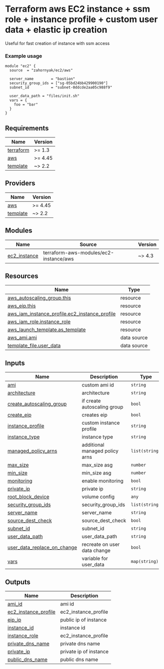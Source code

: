 # Terraform aws EC2 instance + ssm role + instance profile + custom user data + elastic ip creation

Useful for fast creation of instance with ssm access

### Example usage
```hcl
module "ec2" {
  source  = "zahornyak/ec2/aws"

  server_name        = "bastion"
  security_group_ids = ["sg-05bd24bb429900190"]
  subnet_id          = "subnet-0ddcde2aa05c988f9"

  user_data_path = "files/init.sh"
  vars = {
    foo = "bar"
  }
}
```

<!-- BEGINNING OF PRE-COMMIT-TERRAFORM DOCS HOOK -->
## Requirements

| Name | Version |
|------|---------|
| <a name="requirement_terraform"></a> [terraform](#requirement\_terraform) | >= 1.3 |
| <a name="requirement_aws"></a> [aws](#requirement\_aws) | >= 4.45 |
| <a name="requirement_template"></a> [template](#requirement\_template) | ~> 2.2 |

## Providers

| Name | Version |
|------|---------|
| <a name="provider_aws"></a> [aws](#provider\_aws) | >= 4.45 |
| <a name="provider_template"></a> [template](#provider\_template) | ~> 2.2 |

## Modules

| Name | Source | Version |
|------|--------|---------|
| <a name="module_ec2_instance"></a> [ec2\_instance](#module\_ec2\_instance) | terraform-aws-modules/ec2-instance/aws | ~> 4.3 |

## Resources

| Name | Type |
|------|------|
| [aws_autoscaling_group.this](https://registry.terraform.io/providers/hashicorp/aws/latest/docs/resources/autoscaling_group) | resource |
| [aws_eip.this](https://registry.terraform.io/providers/hashicorp/aws/latest/docs/resources/eip) | resource |
| [aws_iam_instance_profile.ec2_instance_profile](https://registry.terraform.io/providers/hashicorp/aws/latest/docs/resources/iam_instance_profile) | resource |
| [aws_iam_role.instance_role](https://registry.terraform.io/providers/hashicorp/aws/latest/docs/resources/iam_role) | resource |
| [aws_launch_template.as_template](https://registry.terraform.io/providers/hashicorp/aws/latest/docs/resources/launch_template) | resource |
| [aws_ami.ami](https://registry.terraform.io/providers/hashicorp/aws/latest/docs/data-sources/ami) | data source |
| [template_file.user_data](https://registry.terraform.io/providers/hashicorp/template/latest/docs/data-sources/file) | data source |

## Inputs

| Name | Description | Type | Default | Required |
|------|-------------|------|---------|:--------:|
| <a name="input_ami"></a> [ami](#input\_ami) | custom ami id | `string` | `null` | no |
| <a name="input_architecture"></a> [architecture](#input\_architecture) | architecture | `string` | `"x86_64"` | no |
| <a name="input_create_autoscaling_group"></a> [create\_autoscaling\_group](#input\_create\_autoscaling\_group) | if create autoscaling group | `bool` | `false` | no |
| <a name="input_create_eip"></a> [create\_eip](#input\_create\_eip) | creates eip | `bool` | `true` | no |
| <a name="input_instance_profile"></a> [instance\_profile](#input\_instance\_profile) | custom instance profile | `string` | `null` | no |
| <a name="input_instance_type"></a> [instance\_type](#input\_instance\_type) | instance type | `string` | `"t2.micro"` | no |
| <a name="input_managed_policy_arns"></a> [managed\_policy\_arns](#input\_managed\_policy\_arns) | additional managed policy arns | `list(string)` | `[]` | no |
| <a name="input_max_size"></a> [max\_size](#input\_max\_size) | max\_size asg | `number` | `1` | no |
| <a name="input_min_size"></a> [min\_size](#input\_min\_size) | min\_size asg | `number` | `1` | no |
| <a name="input_monitoring"></a> [monitoring](#input\_monitoring) | enable monitoring | `bool` | `true` | no |
| <a name="input_private_ip"></a> [private\_ip](#input\_private\_ip) | private ip | `string` | `null` | no |
| <a name="input_root_block_device"></a> [root\_block\_device](#input\_root\_block\_device) | volume config | `any` | `[]` | no |
| <a name="input_security_group_ids"></a> [security\_group\_ids](#input\_security\_group\_ids) | security\_group\_ids | `list(string)` | `null` | no |
| <a name="input_server_name"></a> [server\_name](#input\_server\_name) | server\_name | `string` | `null` | no |
| <a name="input_source_dest_check"></a> [source\_dest\_check](#input\_source\_dest\_check) | source\_dest\_check | `bool` | `null` | no |
| <a name="input_subnet_id"></a> [subnet\_id](#input\_subnet\_id) | subnet\_id | `string` | `null` | no |
| <a name="input_user_data_path"></a> [user\_data\_path](#input\_user\_data\_path) | user\_data\_path | `string` | `null` | no |
| <a name="input_user_data_replace_on_change"></a> [user\_data\_replace\_on\_change](#input\_user\_data\_replace\_on\_change) | recreate on user data change | `bool` | `true` | no |
| <a name="input_vars"></a> [vars](#input\_vars) | variable for user\_data | `map(string)` | `{}` | no |

## Outputs

| Name | Description |
|------|-------------|
| <a name="output_ami_id"></a> [ami\_id](#output\_ami\_id) | ami id |
| <a name="output_ec2_instance_profile"></a> [ec2\_instance\_profile](#output\_ec2\_instance\_profile) | ec2\_instance\_profile |
| <a name="output_eip_ip"></a> [eip\_ip](#output\_eip\_ip) | public ip of instance |
| <a name="output_instance_id"></a> [instance\_id](#output\_instance\_id) | instance id |
| <a name="output_instance_role"></a> [instance\_role](#output\_instance\_role) | ec2\_instance\_profile |
| <a name="output_private_dns_name"></a> [private\_dns\_name](#output\_private\_dns\_name) | private dns name |
| <a name="output_private_ip"></a> [private\_ip](#output\_private\_ip) | private ip of instance |
| <a name="output_public_dns_name"></a> [public\_dns\_name](#output\_public\_dns\_name) | public dns name |
<!-- END OF PRE-COMMIT-TERRAFORM DOCS HOOK -->
